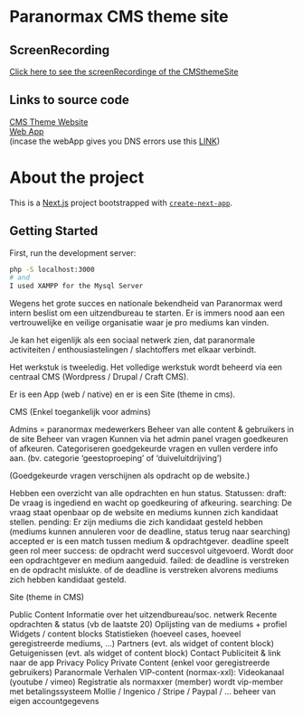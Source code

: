 <h1>Paranormax CMS theme site </h1>

<h2>ScreenRecording</h2>
<a href="https://vimeo.com/667284010">Click here to see the screenRecordinge of the CMSthemeSite</a>

<h2>Links to source code</h2>
<a href="https://github.com/NielsMoens/Werkstuk_CMSDEV_Paranormax-NielsMoens"> CMS Theme Website </a><br>
<a href="https://github.com/NielsMoens/Werkstuk_CMSDEV_ParanormaxApp-NielsMoens"> Web App </a><br>
(incase the webApp gives you DNS errors use this <a href="https://hardcore-swanson-20ef3a.netlify.app/"> LINK</a>)

<h1>About the project</h1>

This is a [Next.js](https://nextjs.org/) project bootstrapped with [`create-next-app`](https://github.com/vercel/next.js/tree/canary/packages/create-next-app).

## Getting Started

First, run the development server:

```bash
php -S localhost:3000
# and
I used XAMPP for the Mysql Server 
```
Wegens het grote succes en nationale bekendheid van Paranormax werd intern beslist om een uitzendbureau te starten.
Er is immers nood aan een vertrouwelijke en veilige organisatie waar je pro mediums kan vinden.

Je kan het eigenlijk als een sociaal netwerk zien, dat paranormale activiteiten / enthousiastelingen / slachtoffers met elkaar verbindt.

Het werkstuk is tweeledig. Het volledige werkstuk wordt beheerd via een centraal CMS (Wordpress / Drupal / Craft CMS).

Er is een App (web / native) en er is een Site (theme in cms).

CMS (Enkel toegankelijk voor admins)

Admins = paranormax medewerkers
Beheer van alle content & gebruikers in de site
Beheer van vragen
Kunnen via het admin panel vragen goedkeuren of afkeuren.
Categoriseren goedgekeurde vragen en vullen verdere info aan.
(bv. categorie ‘geestoproeping’ of ‘duiveluitdrijving’)

(Goedgekeurde vragen verschijnen als opdracht op de website.)

Hebben een overzicht van alle opdrachten en hun status.
Statussen:
draft:
De vraag is ingediend en wacht op goedkeuring of afkeuring.
searching:
De vraag staat openbaar op de website en mediums kunnen zich kandidaat stellen.
pending:
Er zijn mediums die zich kandidaat gesteld hebben (mediums kunnen annuleren voor de deadline, status terug naar searching)
accepted
er is een match tussen medium & opdrachtgever.
deadline speelt geen rol meer
success:
de opdracht werd succesvol uitgevoerd.
Wordt door een opdrachtgever en medium aangeduid.
failed:
de deadline is verstreken en de opdracht mislukte.
of de deadline is verstreken alvorens mediums zich hebben kandidaat gesteld.


Site (theme in CMS)

Public Content
Informatie over het uitzendbureau/soc. netwerk
Recente opdrachten & status (vb de laatste 20)
Oplijsting van de mediums + profiel
Widgets / content blocks
Statistieken (hoeveel cases, hoeveel geregistreerde mediums, ...)
Partners (evt. als widget of content block)
Getuigenissen (evt. als widget of content block)
Contact
Publiciteit & link naar de app
Privacy Policy
Private Content (enkel voor geregistreerde gebruikers)
Paranormale Verhalen
VIP-content (normax-xxl):
Videokanaal (youtube / vimeo)
Registratie als normaxxer (member)
wordt vip-member
met betalingssysteem
Mollie / Ingenico / Stripe / Paypal / ...
beheer van eigen accountgegevens

